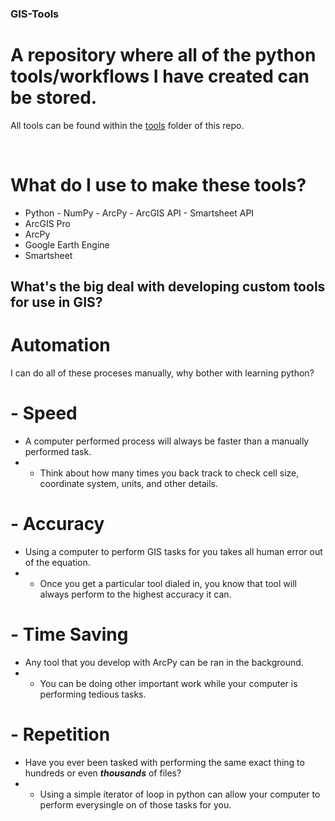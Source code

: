 ### GIS-Tools
# A repository where all of the python tools/workflows I have created can be stored.
All tools can be found within the [tools](https://github.com/wessholders/GIS-Tools/tree/main/Tools) folder of this repo.

<br>

# What do I use to make these tools?
- Python
      - NumPy
      - ArcPy
      - ArcGIS API
      - Smartsheet API
- ArcGIS Pro
- ArcPy
- Google Earth Engine
- Smartsheet
## What's the big deal with developing custom tools for use in GIS?
# Automation
I can do all of these proceses manually, why bother with learning python?
# - Speed
- A computer performed process will always be faster than a manually performed task.
- - Think about how many times you back track to check cell size, coordinate system, units, and other details.
# - Accuracy
- Using a computer to perform GIS tasks for you takes all human error out of the equation.
- - Once you get a particular tool dialed in, you know that tool will always perform to the highest accuracy it can.
# - Time Saving
- Any tool that you develop with ArcPy can be ran in the background.
- - You can be doing other important work while your computer is performing tedious tasks.
# - Repetition
- Have you ever been tasked with performing the same exact thing to hundreds or even ***thousands*** of files?
- - Using a simple iterator of loop in python can allow your computer to perform everysingle on of those tasks for you.
